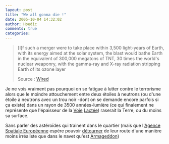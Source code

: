 ```yaml
---
layout: post
title: "We all gonna die !"
date: 2005-10-04 14:32:02
author: Hoedic
comments: true
categories: 
---
```



<blockquote class="citation">[I]f such a merger were to take place within 3,500 light-years of Earth, with its energy aimed at the solar system, the blast would bathe Earth in the equivalent of 300,000 megatons of TNT, 30 times the world's nuclear weaponry, with the gamma-ray and X-ray radiation stripping Earth of its ozone layer

Source : [Wired](http://www.wired.com/news/space/0,2697,69071,00.html)</blockquote>

Je ne vois vraiment pas pourquoi on se fatigue à lutter contre le terrorisme alors que le moindre attouchement entre deux étoiles à neutrons (ou d'une étoile à neutrons avec un trou noir -dont on se demande encore parfois si ça existe) dans un rayon de 3500 années-lumière (ce qui finalement ne représente que l'épaisseur de la [Voie](http://en.wikipedia.org/wiki/Milky_way) [Lactée](http://fr.wikipedia.org/wiki/Galaxie_%28Voie_lact%C3%A9e%29)) raserait la Terre, ou du moins sa surface.

Sans parler des astéroïdes qui trainent dans le quartier (mais que l'[Agence Spatiale Européenne](http://www.esa.int/) espère pouvoir [détourner](http://www.esa.int/gsp/NEO/quijote/quijote.htm) de leur route d'une manière moins irréaliste que dans le navet qu'est [Armageddon](http://www.imdb.com/title/tt0120591/))